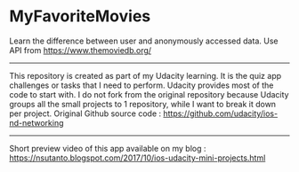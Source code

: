 # MyFavoriteMovies

Learn the difference between user and anonymously accessed data. Use API from https://www.themoviedb.org/

*****
This repository is created as part of my Udacity learning. It is the quiz app challenges or tasks that I need to perform. Udacity provides most of the code to start with. I do not fork from the original repository because Udacity groups all the small projects to 1 repository, while I want to break it down per project. Original Github source code : https://github.com/udacity/ios-nd-networking
*****
Short preview video of this app available on my blog : https://nsutanto.blogspot.com/2017/10/ios-udacity-mini-projects.html


